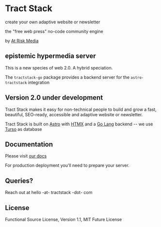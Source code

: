# Tract Stack

create your own adaptive website or newsletter

the "free web press"
no-code community engine

by [At Risk Media](https://atriskmedia.com)

## epistemic hypermedia server

This is a new species of web 2.0. A hybrid speciation.

The `tractstack-go` package provides a backend server for the `astro-tractstack` integration

## Version 2.0 under development

Tract Stack makes it easy for non-technical people to build and grow a fast, beautiful, SEO-ready, accessible and adaptive website or newsletter.

Tract Stack is built on [Astro](https://astro.build/) with [HTMX](https://htmx.org/) and a [Go Lang](https://go.dev/) backend -- we use [Turso](https://app.turso.tech/) as database

## Documentation

Please visit [our docs](https://tractstack.org)

For production deployment you'll need to prepare your server.

## Queries?

Reach out at hello -at- tractstack -dot- com

## License

Functional Source License, Version 1.1, MIT Future License
